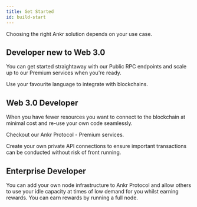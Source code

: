 ```yaml
---
title: Get Started
id: build-start
---
```


Choosing the right Ankr solution depends on your use case.

## Developer new to Web 3.0
You can get started straightaway with our Public RPC endpoints and scale up to our Premium services when you're ready.

Use your favourite language to integrate with blockchains. 

## Web 3.0 Developer
When you have fewer resources you want to connect to the blockchain at minimal cost and re-use your own code seamlessly.

Checkout our Ankr Protocol - Premium services.

Create your own private API connections to ensure important transactions can be conducted without risk of front running.

## Enterprise Developer
You can add your own node infrastructure to Ankr Protocol and allow others to use your idle capacity at times of low demand for you whilst earning rewards. You can earn rewards by running a full node. 
